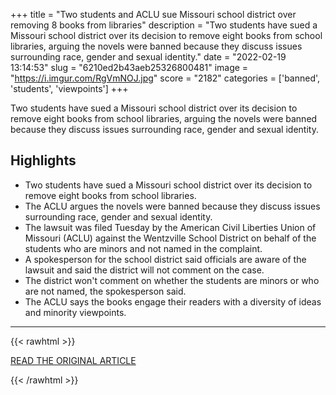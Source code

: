 +++
title = "Two students and ACLU sue Missouri school district over removing 8 books from libraries"
description = "Two students have sued a Missouri school district over its decision to remove eight books from school libraries, arguing the novels were banned because they discuss issues surrounding race, gender and sexual identity."
date = "2022-02-19 13:14:53"
slug = "6210ed2b43aeb25326800481"
image = "https://i.imgur.com/RgVmNOJ.jpg"
score = "2182"
categories = ['banned', 'students', 'viewpoints']
+++

Two students have sued a Missouri school district over its decision to remove eight books from school libraries, arguing the novels were banned because they discuss issues surrounding race, gender and sexual identity.

## Highlights

- Two students have sued a Missouri school district over its decision to remove eight books from school libraries.
- The ACLU argues the novels were banned because they discuss issues surrounding race, gender and sexual identity.
- The lawsuit was filed Tuesday by the American Civil Liberties Union of Missouri (ACLU) against the Wentzville School District on behalf of the students who are minors and not named in the complaint.
- A spokesperson for the school district said officials are aware of the lawsuit and said the district will not comment on the case.
- The district won't comment on whether the students are minors or who are not named, the spokesperson said.
- The ACLU says the books engage their readers with a diversity of ideas and minority viewpoints.

---

{{< rawhtml >}}
  <p class="article-category">
    <a target="_blank" href="https://www.cnn.com/2022/02/18/us/missouri-aclu-banned-books-lawsuit/index.html">READ THE ORIGINAL ARTICLE</a>
  </p>
{{< /rawhtml >}}
